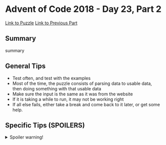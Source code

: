 # Advent of Code 2018 - Day 23, Part 2

[Link to Puzzle](https://adventofcode.com/2018/day/23#part2)
[Link to Previous Part](https://github.com/CodingAP/unofficial-aoc-syllabus/blob/main/years/2018/day23/part1.md)

## Summary
summary

## General Tips
- Test often, and test with the examples
- Most of the time, the puzzle consists of parsing data to usable data, then doing something with that usable data
- Make sure the input is the same as it was from the website
- If it is taking a while to run, it may not be working right
- If all else fails, either take a break and come back to it later, or get some help.

## Specific Tips (SPOILERS)
<details> <summary>Spoiler warning!</summary>

specific tips

</details>